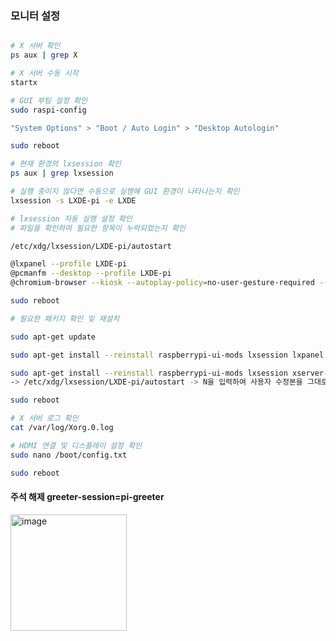 ### 모니터 설정

```bash

# X 서버 확인
ps aux | grep X

# X 서버 수동 시작
startx

# GUI 부팅 설정 확인
sudo raspi-config

"System Options" > "Boot / Auto Login" > "Desktop Autologin"

sudo reboot

# 현재 환경의 lxsession 확인
ps aux | grep lxsession

# 실행 중이지 않다면 수동으로 실행해 GUI 환경이 나타나는지 확인
lxsession -s LXDE-pi -e LXDE

# lxsession 자동 실행 설정 확인
# 파일을 확인하여 필요한 항목이 누락되었는지 확인

/etc/xdg/lxsession/LXDE-pi/autostart

@lxpanel --profile LXDE-pi
@pcmanfm --desktop --profile LXDE-pi
@chromium-browser --kiosk --autoplay-policy=no-user-gesture-required --check-for-update-interval=31536000 http://127.0.0.1

sudo reboot

# 필요한 패키지 확인 및 재설치

sudo apt-get update

sudo apt-get install --reinstall raspberrypi-ui-mods lxsession lxpanel pcmanfm

sudo apt-get install --reinstall raspberrypi-ui-mods lxsession xserver-xorg xinit
-> /etc/xdg/lxsession/LXDE-pi/autostart -> N을 입력하여 사용자 수정본을 그대로 유지

sudo reboot

# X 서버 로그 확인
cat /var/log/Xorg.0.log

# HDMI 연결 및 디스플레이 설정 확인
sudo nano /boot/config.txt

sudo reboot

```

#### 주석 해제 greeter-session=pi-greeter

<img width="186" alt="image" src="https://github.com/user-attachments/assets/fa3a7a4d-7b89-40db-8e2e-c0c425c4b42f" />









